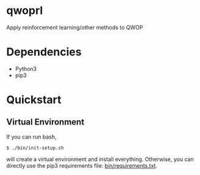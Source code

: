 # qwoprl
Apply reinforcement learning/other methods to QWOP

# Dependencies
* Python3
* pip3

# Quickstart
## Virtual Environment
If you can run bash,
```
$ ./bin/init-setup.sh
```
will create a virtual environment and install everything. Otherwise, you can directly use the pip3 requirements file: [bin/requirements.txt](bin/requirements.txt).